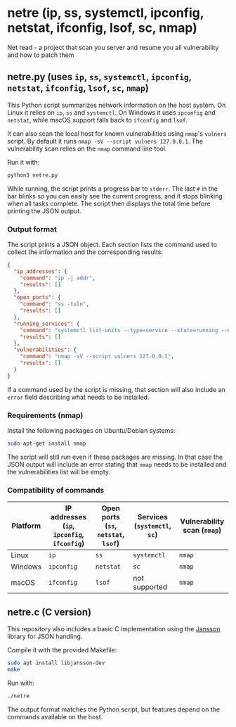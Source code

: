 # netre (ip, ss, systemctl, ipconfig, netstat, ifconfig, lsof, sc, nmap)
Net read - a project that scan you server and resume you all vulnerability and how to patch them

## netre.py (uses `ip`, `ss`, `systemctl`, `ipconfig`, `netstat`, `ifconfig`, `lsof`, `sc`, `nmap`)

This Python script summarizes network information on the host system. On Linux it relies on `ip`, `ss` and `systemctl`. On Windows it uses `ipconfig` and `netstat`, while macOS support falls back to `ifconfig` and `lsof`.

It can also scan the local host for known vulnerabilities using `nmap`'s
`vulners` script. By default it runs `nmap -sV --script vulners 127.0.0.1`.
The vulnerability scan relies on the `nmap` command line tool.

Run it with:

```bash
python3 netre.py
```

While running, the script prints a progress bar to `stderr`. The last
`#` in the bar blinks so you can easily see the current progress, and it
stops blinking when all tasks complete. The script then displays the
total time before printing the JSON output.

### Output format

The script prints a JSON object. Each section lists the command used to
collect the information and the corresponding results:

```json
{
  "ip_addresses": {
    "command": "ip -j addr",
    "results": []
  },
  "open_ports": {
    "command": "ss -tuln",
    "results": []
  },
  "running_services": {
    "command": "systemctl list-units --type=service --state=running --no-pager --no-legend",
    "results": []
  },
  "vulnerabilities": {
    "command": "nmap -sV --script vulners 127.0.0.1",
    "results": []
  }
}
```

If a command used by the script is missing, that section will also include an
`error` field describing what needs to be installed.

### Requirements (nmap)

Install the following packages on Ubuntu/Debian systems:

```bash
sudo apt-get install nmap
```

The script will still run even if these packages are missing. In that case the
JSON output will include an error stating that `nmap` needs to be installed and
the vulnerabilities list will be empty.

### Compatibility of commands

| Platform | IP addresses (`ip`, `ipconfig`, `ifconfig`) | Open ports (`ss`, `netstat`, `lsof`) | Services (`systemctl`, `sc`) | Vulnerability scan (`nmap`) |
|----------|--------------|------------|----------|--------------------|
| Linux    | `ip`         | `ss`       | `systemctl` | `nmap` |
| Windows  | `ipconfig`   | `netstat`  | `sc`     | `nmap` |
| macOS    | `ifconfig`   | `lsof`     | not supported | `nmap` |

## netre.c (C version)
This repository also includes a basic C implementation using the [Jansson](https://digip.org/jansson/) library for JSON handling.

Compile it with the provided Makefile:

```bash
sudo apt install libjansson-dev
make
```

Run with:

```bash
./netre
```

The output format matches the Python script, but features depend on the commands available on the host.
